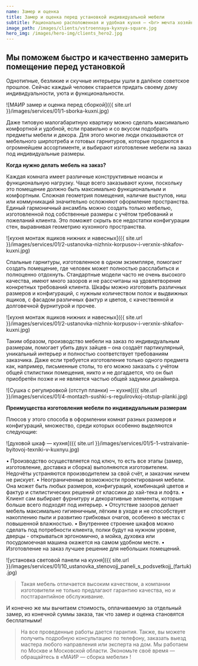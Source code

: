 ```yaml
---
name: Замер и оценка
title: Замер и оценка перед установкой индивидуальной мебели
subtitle: Рационально расположенная и удобная кухня – <br> мечта хозяйки
image_path: /images/clients/vstroennaya-kyxnya-square.jpg
hero_img: /images/hero-img/clients_hero2.jpg
---
```


## Мы поможем быстро и качественно замерить помещение перед установкой

Однотипные, безликие и скучные интерьеры ушли в далёкое советское прошлое. Сейчас каждый человек старается придать своему дому индивидуальности, уюта и функциональности.

 ![МАИР замер и оценка перед сборкой]({{ site.url }}/images/services/01/1-sborka-kuxni.jpg)

 Даже типовую малогабаритную квартиру можно сделать максимально комфортной и удобной, если правильно и со вкусом подобрать предметы мебели и декора. Для этого многие люди отказываются от мебельного ширпотреба и готовых гарнитуров, которые продаются в огромнейшем ассортименте, и выбирают изготовление мебели на заказ под индивидуальные размеры.

__Когда нужно делать мебель на заказ?__

Каждая комната имеет различные конструктивные нюансы и функциональную нагрузку. Чаще всего заказывают кухни, поскольку это помещение должно быть максимально функциональным и комфортным. Сложная геометрия помещения, наличие выступов, ниш или коммуникаций значительно осложняют оформление пространства. Единый гармоничный ансамбль можно создать только мебелью, изготовленной под собственные размеры с учётом требований и пожеланий клиента. Это поможет скрыть все недостатки конфигурации стен, выравнивая геометрию кухонного пространства.

 ![кухня монтаж ящиков нижних и навесных]({{ site.url }}/images/services/01/2-ustanovka-nizhnix-korpusov-i-verxnix-shkafov-kuxni.jpg)

Спальные гарнитуры, изготовленное в одном экземпляре, помогают создать помещение, где человек может полностью расслабиться и полноценно отдохнуть. Стандартные модели часто не очень высокого качества, имеют много зазоров и не рассчитаны на удовлетворение конкретных требований клиента.
Шкафы можно изготовить различных размеров и конфигураций, с нужным количеством полок и выдвижных ящиков, с фасадом различных фактур и цветов, с качественной и долговечной фурнитурой и прочее.

 ![кухня монтаж ящиков нижних и навесных]({{ site.url }}/images/services/01/2-ustanovka-nizhnix-korpusov-i-verxnix-shkafov-kuxni.jpg)

Таким образом, производство мебели на заказ по индивидуальным размерам, помогает убить двух зайцев – она создаёт партикулярный, уникальный интерьер и полностью соответствует требованиям заказчика. Даже если требуется изготовление только одного предмета как, например, письменные столы, то его можно заказать с учётом общей стилистики помещения, никто и не догадается, что он был приобретён позже и не является частью общей задумки дизайнера.
 
 ![Сушка с регулировкой (отступ планки) — кухня]({{ site.url }}/images/services/01/4-montazh-sushki-s-regulirovkoj-otstup-planki.jpg)

__Преимущества изготовления мебели по индивидуальным размерам__

Плюсов у этого способа в оформлении комнат разных размеров и конфигураций, множество, среди которых особенно выделяются следующие:

 ![духовой шкаф — кухня]({{ site.url }}/images/services/01/5-1-vstraivanie-byitovoj-texniki-v-kuxnyu.jpg)

• Производство осуществляется под ключ, то есть все этапы (замер, изготовление, доставка и сборка) выполняются изготовителем. Недочёты устраняются производителем за свой счёт, и заказчик ничем не рискует.
• Неограниченные возможности проектирования мебели. Она может быть любых размеров, конфигураций, комбинаций цветов и фактур и стилистических решений от классики до хай-тека и лофта.
• Клиент сам выбирает фурнитуру и декоративные элементы, которые больше всего подходят под интерьер.
• Отсутствие зазоров делает мебель максимально гигиеничным, лёгким в уходе и не способствует накоплению пыли и развитию грибковых очагов, особенно в местах с повышенной влажностью.
• Внутреннее строение шкафов можно сделать под потребности клиента, полки будут на нужном уровне, дверцы - открываться эргономично, а мойка, духовка или посудомоечная машина окажется на самом удобном месте.
• Изготовление на заказ лучшее решение для небольших помещений.

 ![установка световой панели на кухня]({{ site.url }}/images/services/01/10_ustanovka_stenovojj_paneli_s_podsvetkojj_(fartuk).jpg)

> Такая мебель отличается высоким качеством, а компании изготовители не только предлагают гарантию качества, но и постгарантийное обслуживание. 

И конечно же мы вычитаем стоимость, оплачиваемую за отдельный замер, из конечной суммы заказа, так что замер и оценка становятся бесплатными!

> На все проведенные работы дается гарантия. Также, вы можете получить подробную консультацию по телефону, заказать выезд мастера любого направления или эксперта на дом. Мы работаем по Москве и Московской области. Экономьте своё время — обращайтесь в «МАИР — сборка мебели» !